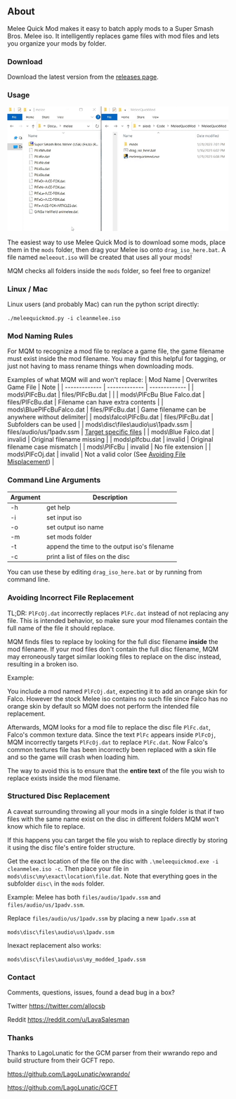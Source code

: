 ## About

Melee Quick Mod makes it easy to batch apply mods to a Super Smash Bros. Melee iso. It intelligently replaces game files with mod files and lets you organize your mods by folder.

### Download

Download the latest version from the [releases page](https://github.com/alex-berliner/MeleeQuickMod/releases/).

### Usage

![MQM preview](assets/preview.gif?raw=true "MQM preview")

The easiest way to use Melee Quick Mod is to download some mods, place them in the `mods` folder, then drag your Melee iso onto `drag_iso_here.bat`. A file named `meleeout.iso` will be created that uses all your mods!

MQM checks all folders inside the `mods` folder, so feel free to organize!

### Linux / Mac

Linux users (and probably Mac) can run the python script directly:

`./meleequickmod.py -i cleanmelee.iso`

### Mod Naming Rules

For MQM to recognize a mod file to replace a game file, the game filename must exist inside the mod filename. You may find this helpful for tagging, or just not having to mass rename things when downloading mods.

Examples of what MQM will and won't replace:
| Mod Name  | Overwrites Game File | Note |
| ------------- | ------------- | ------------- |
| mods\PlFcBu.dat  | files/PlFcBu.dat  |  |
| mods\PlFcBu Blue Falco.dat  | files/PlFcBu.dat  | Filename can have extra contents |
| mods\BluePlFcBuFalco.dat  | files/PlFcBu.dat  | Game filename can be anywhere without delimiter|
| mods\falco\PlFcBu.dat  | files/PlFcBu.dat  | Subfolders can be used |
| mods\disc\files\audio\us\1padv.ssm  | files/audio/us/1padv.ssm  | [Target specific files](#avoiding-incorrect-file-replacement) |
| mods\Blue Falco.dat   | invalid  | Original filename missing |
| mods\plfcbu.dat  | invalid  | Original filename case mismatch |
| mods\PlFcBu  | invalid  | No file extension |
| mods\PlFcOj.dat  | invalid  | Not a valid color (See [Avoiding File Misplacement](#avoiding-incorrect-file-replacement)) |

### Command Line Arguments

| Argument | Description |
| ------------- | ------------- |
| -h | get help |
| -i | set input iso |
| -o | set output iso name |
| -m | set mods folder |
| -t | append the time to the output iso's filename |
| -c | print a list of files on the disc |

You can use these by editing `drag_iso_here.bat` or by running from command line.

### Avoiding Incorrect File Replacement

TL;DR: `PlFcOj.dat` incorrectly replaces `PlFc.dat` instead of not replacing any file. This is intended behavior, so make sure your mod filenames contain the full name of the file it should replace.

MQM finds files to replace by looking for the full disc filename **inside** the mod filename. If your mod files don't contain the full disc filename, MQM may erroneously target similar looking files to replace on the disc instead, resulting in a broken iso.

Example:

You include a mod named `PlFcOj.dat`, expecting it to add an orange skin for Falco. However the stock Melee iso contains no such file since Falco has no orange skin by default so MQM does not perform the intended file replacement.

Afterwards, MQM looks for a mod file to replace the disc file `PlFc.dat`, Falco's common texture data. Since the text `PlFc` appears inside `PlFcOj`, MQM incorrectly targets `PlFcOj.dat` to replace `PlFc.dat`. Now Falco's common textures file has been incorrectly been replaced with a skin file and so the game will crash when loading him.

The way to avoid this is to ensure that the **entire text** of the file you wish to replace exists inside the mod filename.

### Structured Disc Replacement

A caveat surrounding throwing all your mods in a single folder is that if two files with the same name exist on the disc in different folders MQM won't know which file to replace.

If this happens you can target the file you wish to replace directly by storing it using the disc file's entire folder structure.

Get the exact location of the file on the disc with `.\meleequickmod.exe -i cleanmelee.iso -c`. Then place your file in `mods\disc\my\exact\location\file.dat`. Note that everything goes in the subfolder `disc\` in the `mods` folder.

Example: Melee has both `files/audio/1padv.ssm` and `files/audio/us/1padv.ssm`.

Replace `files/audio/us/1padv.ssm` by placing a new `1padv.ssm` at

`mods\disc\files\audio\us\1padv.ssm`

Inexact replacement also works:

`mods\disc\files\audio\us\my_modded_1padv.ssm`

### Contact

Comments, questions, issues, found a dead bug in a box?

Twitter https://twitter.com/allocsb

Reddit https://reddit.com/u/LavaSalesman

### Thanks

Thanks to LagoLunatic for the GCM parser from their wwrando repo and build structure from their GCFT repo.

https://github.com/LagoLunatic/wwrando/

https://github.com/LagoLunatic/GCFT
